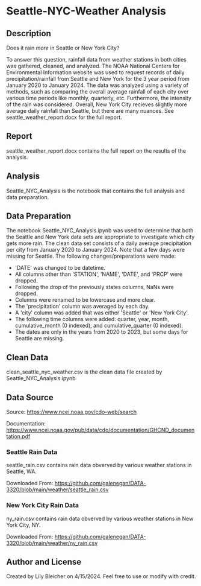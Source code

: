 # Seattle-NYC-Weather Analysis
## Description
Does it rain *more* in Seattle or New York City? 

To answer this question, rainfall data from weather stations in both cities was gathered, cleaned, and analyzed. The NOAA National Centers for Environmental Information website was used to request records of daily precipitation/rainfall from Seattle and New York for the 3 year period from January 2020 to January 2024. The data was analyzed using a variety of methods, such as comparing the overall average rainfall of each city over various time periods like monthly, quarterly, etc. Furthermore, the intensity of the rain was considered. Overall, New York City recieves slightly more average daily rainfall than Seattle, but there are many nuances. See seattle_weather_report.docx for the full report.

## Report
seattle_weather_report.docx contains the full report on the results of the analysis.

## Analysis
Seattle_NYC_Analysis is the notebook that contains the full analysis and data preparation.

## Data Preparation
The notebook Seattle_NYC_Analysis.ipynb was used to determine that both the Seattle and New York data sets are appropriate to investigate which city gets more rain. The clean data set consists of a daily average precipitation per city from January 2020 to January 2024. Note that a few days were missing for Seattle. The following changes/preperations were made:
*   'DATE' was changed to be datetime.
*   All columns other than 'STATION', 'NAME', 'DATE', and 'PRCP' were dropped.
*   Following the drop of the previously states columns, NaNs were dropped.
*   Columns were renamed to be lowercase and more clear.
*   The 'precipitation' column was averaged by each day.
*   A 'city' column was added that was either 'Seattle' or 'New York City'.
*   The following time columns were added: quarter, year, month, cumulative_month (0 indexed), and cumulative_quarter (0 indexed).
*   The dates are only in the years from 2020 to 2023, but some days for Seattle are missing.

## Clean Data
clean_seattle_nyc_weather.csv is the clean data file created by Seattle_NYC_Analysis.ipynb

## Data Source
Source: https://www.ncei.noaa.gov/cdo-web/search

Documentation: https://www.ncei.noaa.gov/pub/data/cdo/documentation/GHCND_documentation.pdf

### Seattle Rain Data
seattle_rain.csv contains rain data obverved by various weather stations in Seattle, WA.

Downloaded From: https://github.com/galenegan/DATA-3320/blob/main/weather/seattle_rain.csv

### New York City Rain Data
ny_rain.csv contains rain data obverved by various weather stations in New York City, NY.

Downloaded From: https://github.com/galenegan/DATA-3320/blob/main/weather/ny_rain.csv

## Author and License
Created by Lily Bleicher on 4/15/2024.
Feel free to use or modify with credit.
